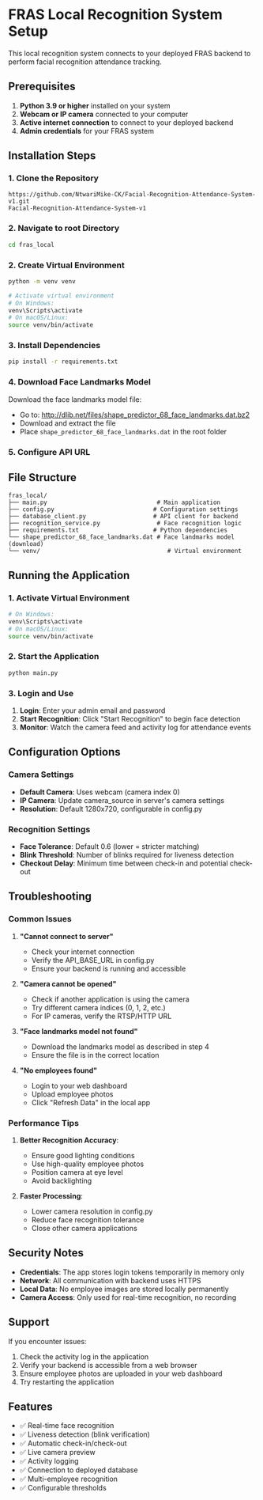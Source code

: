 # FRAS Local Recognition System Setup

This local recognition system connects to your deployed FRAS backend to perform facial recognition attendance tracking.

## Prerequisites

1. **Python 3.9 or higher** installed on your system
2. **Webcam or IP camera** connected to your computer
3. **Active internet connection** to connect to your deployed backend
4. **Admin credentials** for your FRAS system

## Installation Steps

### 1. Clone the Repository
```
https://github.com/NtwariMike-CK/Facial-Recognition-Attendance-System-v1.git
Facial-Recognition-Attendance-System-v1
```

### 2. Navigate to root Directory
```bash
cd fras_local
```

### 2. Create Virtual Environment
```bash
python -m venv venv

# Activate virtual environment
# On Windows:
venv\Scripts\activate
# On macOS/Linux:
source venv/bin/activate
```

### 3. Install Dependencies
```bash
pip install -r requirements.txt
```

### 4. Download Face Landmarks Model
Download the face landmarks model file:
- Go to: http://dlib.net/files/shape_predictor_68_face_landmarks.dat.bz2
- Download and extract the file
- Place `shape_predictor_68_face_landmarks.dat` in the root folder

### 5. Configure API URL

## File Structure
```
fras_local/
├── main.py                               # Main application
├── config.py                            # Configuration settings
├── database_client.py                   # API client for backend
├── recognition_service.py                # Face recognition logic
├── requirements.txt                     # Python dependencies
└── shape_predictor_68_face_landmarks.dat # Face landmarks model (download)
└── venv/                                    # Virtual environment
```

## Running the Application

### 1. Activate Virtual Environment
```bash
# On Windows:
venv\Scripts\activate
# On macOS/Linux:
source venv/bin/activate
```

### 2. Start the Application
```bash
python main.py
```

### 3. Login and Use
1. **Login**: Enter your admin email and password
2. **Start Recognition**: Click "Start Recognition" to begin face detection
3. **Monitor**: Watch the camera feed and activity log for attendance events

## Configuration Options

### Camera Settings
- **Default Camera**: Uses webcam (camera index 0)
- **IP Camera**: Update camera_source in server's camera settings
- **Resolution**: Default 1280x720, configurable in config.py

### Recognition Settings
- **Face Tolerance**: Default 0.6 (lower = stricter matching)
- **Blink Threshold**: Number of blinks required for liveness detection
- **Checkout Delay**: Minimum time between check-in and potential check-out

## Troubleshooting

### Common Issues

1. **"Cannot connect to server"**
   - Check your internet connection
   - Verify the API_BASE_URL in config.py
   - Ensure your backend is running and accessible

2. **"Camera cannot be opened"**
   - Check if another application is using the camera
   - Try different camera indices (0, 1, 2, etc.)
   - For IP cameras, verify the RTSP/HTTP URL

3. **"Face landmarks model not found"**
   - Download the landmarks model as described in step 4
   - Ensure the file is in the correct location

4. **"No employees found"**
   - Login to your web dashboard
   - Upload employee photos
   - Click "Refresh Data" in the local app

### Performance Tips

1. **Better Recognition Accuracy**:
   - Ensure good lighting conditions
   - Use high-quality employee photos
   - Position camera at eye level
   - Avoid backlighting

2. **Faster Processing**:
   - Lower camera resolution in config.py
   - Reduce face recognition tolerance
   - Close other camera applications

## Security Notes

- **Credentials**: The app stores login tokens temporarily in memory only
- **Network**: All communication with backend uses HTTPS
- **Local Data**: No employee images are stored locally permanently
- **Camera Access**: Only used for real-time recognition, no recording

## Support

If you encounter issues:
1. Check the activity log in the application
2. Verify your backend is accessible from a web browser
3. Ensure employee photos are uploaded in your web dashboard
4. Try restarting the application

## Features

- ✅ Real-time face recognition
- ✅ Liveness detection (blink verification)
- ✅ Automatic check-in/check-out
- ✅ Live camera preview
- ✅ Activity logging
- ✅ Connection to deployed database
- ✅ Multi-employee recognition
- ✅ Configurable thresholds
